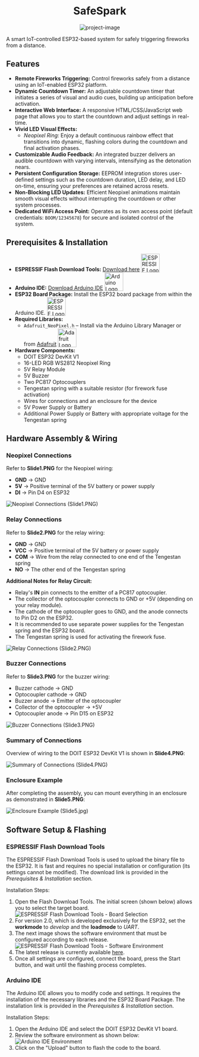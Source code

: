 <h1 align="center" id="title">SafeSpark</h1>

<p align="center">
  <img src="https://socialify.git.ci/mohammad1388f/SafeSpark/image?language=1&amp;owner=1&amp;name=1&amp;stargazers=1&amp;theme=Light" alt="project-image">
</p>

<p id="description">
  A smart IoT-controlled ESP32-based system for safely triggering fireworks from a distance.
</p>

<h2>Features</h2>
<ul>
  <li>
    <strong>Remote Fireworks Triggering:</strong>
    Control fireworks safely from a distance using an IoT-enabled ESP32 platform.
  </li>
  <li>
    <strong>Dynamic Countdown Timer:</strong>
    An adjustable countdown timer that initiates a series of visual and audio cues, building up anticipation before activation.
  </li>
  <li>
    <strong>Interactive Web Interface:</strong>
    A responsive HTML/CSS/JavaScript web page that allows you to start the countdown and adjust settings in real-time.
  </li>
  <li>
    <strong>Vivid LED Visual Effects:</strong>
    <ul>
      <li>
        <em>Neopixel Ring:</em> Enjoy a default continuous rainbow effect that transitions into dynamic, flashing colors during the countdown and final activation phases.
      </li>
    </ul>
  </li>
  <li>
    <strong>Customizable Audio Feedback:</strong>
    An integrated buzzer delivers an audible countdown with varying intervals, intensifying as the detonation nears.
  </li>
  <li>
    <strong>Persistent Configuration Storage:</strong>
    EEPROM integration stores user-defined settings such as the countdown duration, LED delay, and LED on-time, ensuring your preferences are retained across resets.
  </li>
  <li>
    <strong>Non-Blocking LED Updates:</strong>
    Efficient Neopixel animations maintain smooth visual effects without interrupting the countdown or other system processes.
  </li>
  <li>
    <strong>Dedicated WiFi Access Point:</strong>
    Operates as its own access point (default credentials: <code>BOOM/12345678</code>) for secure and isolated control of the system.
  </li>
</ul>

<h2>Prerequisites & Installation</h2>
<ul>
  <li>
    <strong>ESPRESSIF Flash Download Tools:</strong>
    <a href="https://docs.espressif.com/projects/esp-test-tools/en/latest/esp32/production_stage/tools/flash_download_tool.html" target="_blank">Download here</a>
    <img src="https://www.espressif.com/sites/all/themes/espressif/images/logo-guidelines/primary-vertical-logo.png" alt="ESPRESSIF Logo" style="height:50px; vertical-align: bottom;">
  </li>
  <li>
    <strong>Arduino IDE:</strong>
    <a href="https://www.arduino.cc/en/software" target="_blank">Download Arduino IDE</a>
    <img src="https://www.arduino.cc/wiki/370832ed4114dd35d498f2f449b4781e/arduino.svg" alt="Arduino Logo" style="height:50px; vertical-align: bottom;">
  </li>
  <li>
    <strong>ESP32 Board Package:</strong>
    Install the ESP32 board package from within the Arduino IDE.
    <img src="https://www.espressif.com/sites/all/themes/espressif/images/logo-guidelines/primary-vertical-logo.png" alt="ESPRESSIF Logo" style="height:50px; vertical-align: bottom;">
  </li>
  <li>
    <strong>Required Libraries:</strong>
    <ul>
      <li>
        <code>Adafruit_NeoPixel.h</code> – Install via the Arduino Library Manager or from 
        <a href="https://www.adafruit.com/" target="_blank">Adafruit</a>
        <img src="https://cdn-shop.adafruit.com/static/adafruit_favicon.svg" alt="Adafruit Logo" style="height:50px; vertical-align: bottom;">
      </li>
    </ul>
  </li>
  <li>
    <strong>Hardware Components:</strong>
    <ul>
      <li>DOIT ESP32 DevKit V1</li>
      <li>16-LED RGB WS2812 Neopixel Ring</li>
      <li>5V Relay Module</li>
      <li>5V Buzzer</li>
      <li>Two PC817 Optocouplers</li>
      <li>Tengestan spring with a suitable resistor (for firework fuse activation)</li>
      <li>Wires for connections and an enclosure for the device</li>
      <li>5V Power Supply or Battery</li>
      <li>Additional Power Supply or Battery with appropriate voltage for the Tengestan spring</li>
    </ul>
  </li>
</ul>

<h2>Hardware Assembly & Wiring</h2>

<h3>Neopixel Connections</h3>
<p>Refer to <strong>Slide1.PNG</strong> for the Neopixel wiring:</p>
<ul>
  <li><strong>GND</strong> &rarr; GND</li>
  <li><strong>5V</strong> &rarr; Positive terminal of the 5V battery or power supply</li>
  <li><strong>DI</strong> &rarr; Pin D4 on ESP32</li>
</ul>
<p>
  <img src="https://github.com/mohammad1388f/SafeSpark/blob/2.0/schematic/Slide1.PNG?raw=true" alt="Neopixel Connections (Slide1.PNG)" style="max-width:600px;">
</p>

<h3>Relay Connections</h3>
<p>Refer to <strong>Slide2.PNG</strong> for the relay wiring:</p>
<ul>
  <li><strong>GND</strong> &rarr; GND</li>
  <li><strong>VCC</strong> &rarr; Positive terminal of the 5V battery or power supply</li>
  <li><strong>COM</strong> &rarr; Wire from the relay connected to one end of the Tengestan spring</li>
  <li><strong>NO</strong> &rarr; The other end of the Tengestan spring</li>
</ul>
<p>
  <strong>Additional Notes for Relay Circuit:</strong>
  <ul>
    <li>
      Relay's <strong>IN</strong> pin connects to the emitter of a PC817 optocoupler.
    </li>
    <li>
      The collector of the optocoupler connects to GND or +5V (depending on your relay module).
    </li>
    <li>
      The cathode of the optocoupler goes to GND, and the anode connects to Pin D2 on the ESP32.
    </li>
    <li>
      It is recommended to use separate power supplies for the Tengestan spring and the ESP32 board.
    </li>
    <li>
      The Tengestan spring is used for activating the firework fuse.
    </li>
  </ul>
</p>
<p>
  <img src="https://github.com/mohammad1388f/SafeSpark/blob/2.0/schematic/Slide2.PNG?raw=true" alt="Relay Connections (Slide2.PNG)" style="max-width:600px;">
</p>

<h3>Buzzer Connections</h3>
<p>Refer to <strong>Slide3.PNG</strong> for the buzzer wiring:</p>
<ul>
  <li>Buzzer cathode &rarr; GND</li>
  <li>Optocoupler cathode &rarr; GND</li>
  <li>Buzzer anode &rarr; Emitter of the optocoupler</li>
  <li>Collector of the optocoupler &rarr; +5V</li>
  <li>Optocoupler anode &rarr; Pin D15 on ESP32</li>
</ul>
<p>
  <img src="https://github.com/mohammad1388f/SafeSpark/blob/2.0/schematic/Slide3.PNG?raw=true" alt="Buzzer Connections (Slide3.PNG)" style="max-width:600px;">
</p>

<h3>Summary of Connections</h3>
<p>Overview of wiring to the DOIT ESP32 DevKit V1 is shown in <strong>Slide4.PNG</strong>:</p>
<p>
  <img src="https://github.com/mohammad1388f/SafeSpark/blob/2.0/schematic/Slide4.PNG?raw=true" alt="Summary of Connections (Slide4.PNG)" style="max-width:600px;">
</p>

<h3>Enclosure Example</h3>
<p>After completing the assembly, you can mount everything in an enclosure as demonstrated in <strong>Slide5.PNG</strong>:</p>
<p>
  <img src="https://github.com/mohammad1388f/SafeSpark/blob/2.0/schematic/Slide5.jpg?raw=true" alt="Enclosure Example (Slide5.jpg)" style="max-width:600px;">
</p>

<h2>Software Setup & Flashing</h2>

<h3>ESPRESSIF Flash Download Tools</h3>
<p>
  The ESPRESSIF Flash Download Tools is used to upload the binary file to the ESP32. It is fast and requires no special installation or configuration (its settings cannot be modified). The download link is provided in the <em>Prerequisites & Installation</em> section.
</p>
<p>Installation Steps:</p>
<ol>
  <li>
    Open the Flash Download Tools. The initial screen (shown below) allows you to select the target board.
    <br>
    <img src="https://github.com/mohammad1388f/SafeSpark/blob/2.0/Software%20Settings/Slide2.png?raw=true" alt="ESPRESSIF Flash Download Tools - Board Selection" style="max-width:600px;">
  </li>
  <li>
    For version 2.0, which is developed exclusively for the ESP32, set the <strong>workmode</strong> to <em>develop</em> and the <strong>loadmode</strong> to <em>UART</em>.
  </li>
  <li>
    The next image shows the software environment that must be configured according to each release.
    <br>
    <img src="https://github.com/mohammad1388f/SafeSpark/blob/2.0/Software%20Settings/Slide3.png?raw=true" alt="ESPRESSIF Flash Download Tools - Software Environment" style="max-width:600px;">
  </li>
  <li>
    The latest release is currently available <a href="https://github.com/mohammad1388f/SafeSpark/releases/tag/2.0" target="_blank">here</a>.
  </li>
  <li>
    Once all settings are configured, connect the board, press the Start button, and wait until the flashing process completes.
  </li>
</ol>

<h3>Arduino IDE</h3>
<p>
  The Arduino IDE allows you to modify code and settings. It requires the installation of the necessary libraries and the ESP32 Board Package. The installation link is provided in the <em>Prerequisites & Installation</em> section.
</p>
<p>Installation Steps:</p>
<ol>
  <li>
    Open the Arduino IDE and select the DOIT ESP32 DevKit V1 board.
  </li>
  <li>
    Review the software environment as shown below:
    <br>
    <img src="https://github.com/mohammad1388f/SafeSpark/blob/2.0/Software%20Settings/Slide1.png?raw=true" alt="Arduino IDE Environment" style="max-width:600px;">
  </li>
  <li>
    Click on the "Upload" button to flash the code to the board.
  </li>
</ol>
